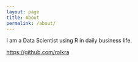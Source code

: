 ```yaml
---
layout: page
title: About
permalink: /about/
---
```


I am a Data Scientist using R in daily business life.

https://github.com/rolkra
